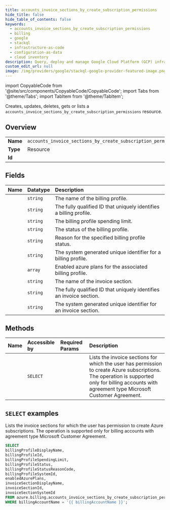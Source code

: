 ```yaml
---
title: accounts_invoice_sections_by_create_subscription_permissions
hide_title: false
hide_table_of_contents: false
keywords:
  - accounts_invoice_sections_by_create_subscription_permissions
  - billing
  - google
  - stackql
  - infrastructure-as-code
  - configuration-as-data
  - cloud inventory
description: Query, deploy and manage Google Cloud Platform (GCP) infrastructure and resources using SQL
custom_edit_url: null
image: /img/providers/google/stackql-google-provider-featured-image.png
---
```


import CopyableCode from '@site/src/components/CopyableCode/CopyableCode';
import Tabs from '@theme/Tabs';
import TabItem from '@theme/TabItem';

Creates, updates, deletes, gets or lists a <code>accounts_invoice_sections_by_create_subscription_permissions</code> resource.

## Overview
<table><tbody>
<tr><td><b>Name</b></td><td><code>accounts_invoice_sections_by_create_subscription_permissions</code></td></tr>
<tr><td><b>Type</b></td><td>Resource</td></tr>
<tr><td><b>Id</b></td><td><CopyableCode code="azure.billing.accounts_invoice_sections_by_create_subscription_permissions" /></td></tr>
</tbody></table>

## Fields
| Name | Datatype | Description |
|:-----|:---------|:------------|
| <CopyableCode code="billingProfileDisplayName" /> | `string` | The name of the billing profile. |
| <CopyableCode code="billingProfileId" /> | `string` | The fully qualified ID that uniquely identifies a billing profile. |
| <CopyableCode code="billingProfileSpendingLimit" /> | `string` | The billing profile spending limit. |
| <CopyableCode code="billingProfileStatus" /> | `string` | The status of the billing profile. |
| <CopyableCode code="billingProfileStatusReasonCode" /> | `string` | Reason for the specified billing profile status. |
| <CopyableCode code="billingProfileSystemId" /> | `string` | The system generated unique identifier for a billing profile. |
| <CopyableCode code="enabledAzurePlans" /> | `array` | Enabled azure plans for the associated billing profile. |
| <CopyableCode code="invoiceSectionDisplayName" /> | `string` | The name of the invoice section. |
| <CopyableCode code="invoiceSectionId" /> | `string` | The fully qualified ID that uniquely identifies an invoice section. |
| <CopyableCode code="invoiceSectionSystemId" /> | `string` | The system generated unique identifier for an invoice section. |

## Methods
| Name | Accessible by | Required Params | Description |
|:-----|:--------------|:----------------|:------------|
| <CopyableCode code="list" /> | `SELECT` | <CopyableCode code="billingAccountName" /> | Lists the invoice sections for which the user has permission to create Azure subscriptions. The operation is supported only for billing accounts with agreement type Microsoft Customer Agreement. |

## `SELECT` examples

Lists the invoice sections for which the user has permission to create Azure subscriptions. The operation is supported only for billing accounts with agreement type Microsoft Customer Agreement.


```sql
SELECT
billingProfileDisplayName,
billingProfileId,
billingProfileSpendingLimit,
billingProfileStatus,
billingProfileStatusReasonCode,
billingProfileSystemId,
enabledAzurePlans,
invoiceSectionDisplayName,
invoiceSectionId,
invoiceSectionSystemId
FROM azure.billing.accounts_invoice_sections_by_create_subscription_permissions
WHERE billingAccountName = '{{ billingAccountName }}';
```